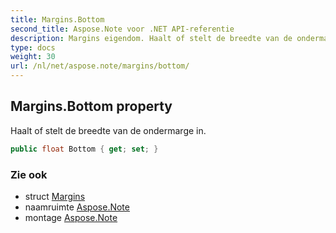 ```yaml
---
title: Margins.Bottom
second_title: Aspose.Note voor .NET API-referentie
description: Margins eigendom. Haalt of stelt de breedte van de ondermarge in.
type: docs
weight: 30
url: /nl/net/aspose.note/margins/bottom/
---
```

## Margins.Bottom property

Haalt of stelt de breedte van de ondermarge in.

```csharp
public float Bottom { get; set; }
```

### Zie ook

* struct [Margins](../)
* naamruimte [Aspose.Note](../../margins/)
* montage [Aspose.Note](../../../)


